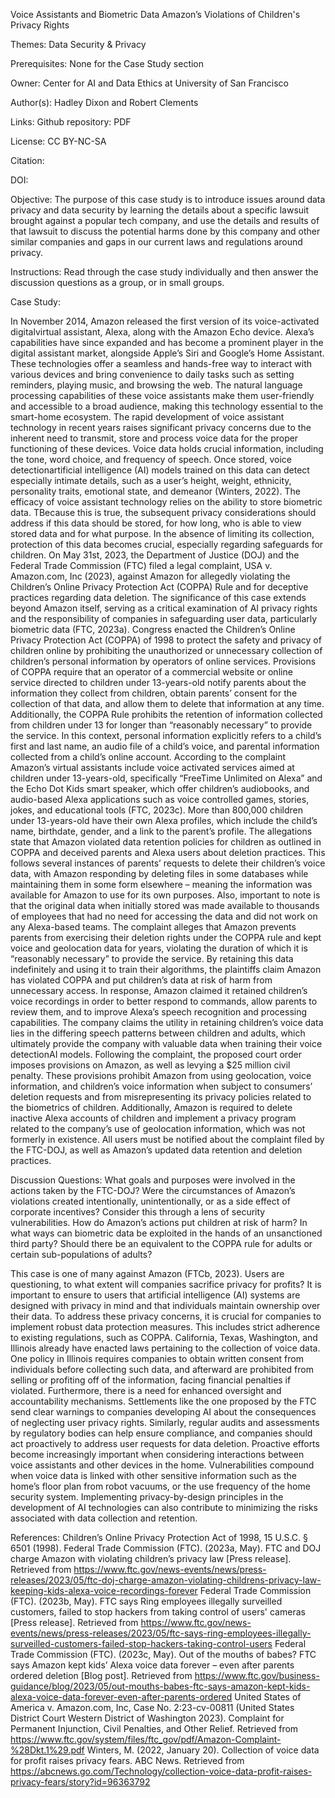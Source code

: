 Voice Assistants and Biometric Data
Amazon’s Violations of Children's Privacy Rights

Themes:
Data Security & Privacy

Prerequisites:
None for the Case Study section

Owner:
Center for AI and Data Ethics at University of San Francisco

Author(s):
Hadley Dixon and Robert Clements

Links:
Github repository:
PDF

License:
CC BY-NC-SA

Citation:

DOI:

Objective:
The purpose of this case study is to introduce issues around data privacy and data security by learning the details about a specific lawsuit brought against a popular tech company, and use the details and results of that lawsuit to discuss the potential harms done by this company and other similar companies and gaps in our current laws and regulations around privacy.

Instructions:
Read through the case study individually and then answer the discussion questions as a group, or in small groups.

Case Study:

In November 2014, Amazon released the first version of its voice-activated digitalvirtual assistant, Alexa, along with the Amazon Echo device. Alexa’s capabilities have since expanded and has become a prominent player in the digital assistant market, alongside Apple’s Siri and Google’s Home Assistant. These technologies offer a seamless and hands-free way to interact with various devices and bring convenience to daily tasks such as setting reminders, playing music, and browsing the web. The natural language processing capabilities of these voice assistants make them user-friendly and accessible to a broad audience, making this technology essential to the smart-home ecosystem.
The rapid development of voice assistant technology in recent years raises significant privacy concerns due to the inherent need to transmit, store and process voice data for the proper functioning of these devices. Voice data holds crucial information, including the tone, word choice, and frequency of speech. Once stored, voice detectionartificial intelligence (AI) models trained on this data can detect especially intimate details, such as a user’s height, weight, ethnicity, personality traits, emotional state, and demeanor (Winters, 2022).  The efficacy of voice assistant technology relies on the ability to store biometric data. TBecause this is true, the subsequent privacy considerations should address if this data should be stored, for how long, who is able to view stored data and for what purpose. In the absence of limiting its collection, protection of this data becomes crucial, especially regarding safeguards for children.
On May 31st, 2023, the Department of Justice (DOJ) and the Federal Trade Commission (FTC) filed a legal complaint, USA v. Amazon.com, Inc (2023), against Amazon for allegedly violating the Children’s Online Privacy Protection Act (COPPA) Rule and for deceptive practices regarding data deletion. The significance of this case extends beyond Amazon itself, serving as a critical examination of AI privacy rights and the responsibility of companies in safeguarding user data, particularly biometric data (FTC, 2023a).
 Congress enacted the Children’s Online Privacy Protection Act (COPPA) of 1998 to protect the safety and privacy of children online by prohibiting the unauthorized or unnecessary collection of children’s personal information by operators of online services. Provisions of COPPA require that an operator of a commercial website or online service directed to children under 13-years-old notify parents about the information they collect from children, obtain parents’ consent for the collection of that data, and allow them to delete that information at any time. Additionally, the COPPA Rule prohibits the retention of information collected from children under 13 for longer than “reasonably necessary” to provide the service. In this context, personal information explicitly refers to a child’s first and last name, an audio file of a child’s voice, and parental information collected from a child’s online account.
According to the complaint Amazon’s virtual assistants include voice activated services aimed at children under 13-years-old, specifically “FreeTime Unlimited on Alexa” and the Echo Dot Kids smart speaker, which offer children’s audiobooks, and audio-based Alexa applications such as voice controlled games, stories, jokes, and educational tools (FTC, 2023c). More than 800,000 children under 13-years-old have their own Alexa profiles, which include the child’s name, birthdate, gender, and a link to the parent’s profile. The allegations state that Amazon violated data retention policies for children as outlined in COPPA and deceived parents and Alexa users about deletion practices. This follows several instances of parents’ requests to delete their children’s voice data, with Amazon responding by deleting files in some databases while maintaining them in some form elsewhere – meaning the information was available for Amazon to use for its own purposes. Also, important to note is that the original data when initially stored was made available to thousands of employees that had no need for accessing the data and did not work on any Alexa-based teams. The complaint alleges that Amazon prevents parents from exercising their deletion rights under the COPPA rule and kept voice and geolocation data for years, violating the duration of which it is “reasonably necessary” to provide the service. By retaining this data indefinitely and using it to train their algorithms, the plaintiffs claim Amazon has violated COPPA and put children’s data at risk of harm from unnecessary access.
 In response, Amazon claimed it retained children’s voice recordings in order to better respond to commands, allow parents to review them, and to improve Alexa’s speech recognition and processing capabilities. The company claims the utility in retaining children’s voice data lies in the differing speech patterns between children and adults, which ultimately provide the company with valuable data when training their voice detectionAI models.
Following the complaint, the proposed court order imposes provisions on Amazon, as well as levying a $25 million civil penalty. These provisions prohibit Amazon from using geolocation, voice information, and children’s voice information when subject to consumers’ deletion requests and from misrepresenting its privacy policies related to the biometrics of children. Additionally, Amazon is required to delete inactive Alexa accounts of children and implement a privacy program related to the company’s use of geolocation information, which was not formerly in existence. All users must be notified about the complaint filed by the FTC-DOJ, as well as Amazon’s updated data retention and deletion practices.

Discussion Questions:
What goals and purposes were involved in the actions taken by the FTC-DOJ?
Were the circumstances of Amazon’s violations created intentionally, unintentionally, or as a side effect of corporate incentives?
Consider this through a lens of security vulnerabilities. How do Amazon’s actions put children at risk of harm? In what ways can biometric data be exploited in the hands of an unsanctioned third party?
Should there be an equivalent to the COPPA rule for adults or certain sub-populations of adults?

This case is one of many against Amazon (FTCb, 2023). Users are questioning, to what extent will companies sacrifice privacy for profits?  It is important to ensure to users that artificial intelligence (AI) systems are designed with privacy in mind and that individuals maintain ownership over their data.
To address these privacy concerns, it is crucial for companies to implement robust data protection measures. This includes strict adherence to existing regulations, such as COPPA. California, Texas, Washington, and Illinois already have enacted laws pertaining to the collection of voice data. One policy in Illinois requires companies to obtain written consent from individuals before collecting such data, and afterward are prohibited from selling or profiting off of the information, facing financial penalties if violated. Furthermore, there is a need for enhanced oversight and accountability mechanisms. Settlements like the one proposed by the FTC send clear warnings to companies developing AI about the consequences of neglecting user privacy rights. Similarly, regular audits and assessments by regulatory bodies can help ensure compliance, and companies should act proactively to address user requests for data deletion. Proactive efforts become increasingly important when considering interactions between voice assistants and other devices in the home. Vulnerabilities compound when voice data is linked with other sensitive information such as the home’s floor plan from robot vacuums, or the use frequency of the home security system. Implementing privacy-by-design principles in the development of AI technologies can also contribute to minimizing the risks associated with data collection and retention.


References:
Children’s Online Privacy Protection Act of 1998, 15 U.S.C. § 6501 (1998).
Federal Trade Commission (FTC). (2023a, May). FTC and DOJ charge Amazon with violating children’s privacy law [Press release]. Retrieved from https://www.ftc.gov/news-events/news/press-releases/2023/05/ftc-doj-charge-amazon-violating-childrens-privacy-law-keeping-kids-alexa-voice-recordings-forever
Federal Trade Commission (FTC). (2023b, May). FTC says Ring employees illegally surveilled customers, failed to stop hackers from taking control of users' cameras [Press release]. Retrieved from https://www.ftc.gov/news-events/news/press-releases/2023/05/ftc-says-ring-employees-illegally-surveilled-customers-failed-stop-hackers-taking-control-users
Federal Trade Commission (FTC). (2023c, May). Out of the mouths of babes? FTC says Amazon kept kids’ Alexa voice data forever – even after parents ordered deletion [Blog post]. Retrieved from https://www.ftc.gov/business-guidance/blog/2023/05/out-mouths-babes-ftc-says-amazon-kept-kids-alexa-voice-data-forever-even-after-parents-ordered
United States of America v. Amazon.com, Inc, Case No. 2:23-cv-00811 (United States District Court Western District of Washington 2023). Complaint for Permanent Injunction, Civil Penalties, and Other Relief. Retrieved from https://www.ftc.gov/system/files/ftc_gov/pdf/Amazon-Complaint-%28Dkt.1%29.pdf
Winters, M. (2022, January 20). Collection of voice data for profit raises privacy fears. ABC News. Retrieved from https://abcnews.go.com/Technology/collection-voice-data-profit-raises-privacy-fears/story?id=96363792
